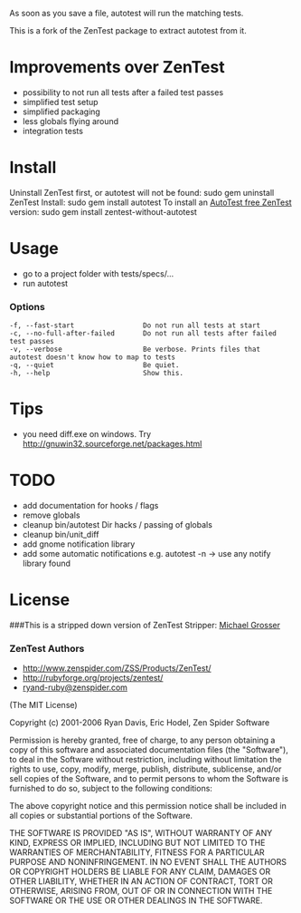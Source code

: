 As soon as you save a file, autotest will run the matching tests.

This is a fork of the ZenTest package to extract autotest from it.

Improvements over ZenTest
=========================
 - possibility to not run all tests after a failed test passes
 - simplified test setup
 - simplified packaging
 - less globals flying around
 - integration tests

Install
=======
Uninstall ZenTest first, or autotest will not be found:
    sudo gem uninstall ZenTest
Install:
    sudo gem install autotest
To install an [AutoTest free ZenTest](http://github.com/grosser/zentest) version:
    sudo gem install zentest-without-autotest

Usage
=====
 - go to a project folder with tests/specs/...
 - run autotest

### Options
    -f, --fast-start                 Do not run all tests at start
    -c, --no-full-after-failed       Do not run all tests after failed test passes
    -v, --verbose                    Be verbose. Prints files that autotest doesn't know how to map to tests
    -q, --quiet                      Be quiet.
    -h, --help                       Show this.

Tips
====
 - you need diff.exe on windows. Try http://gnuwin32.sourceforge.net/packages.html

TODO
====
 - add documentation for hooks / flags
 - remove globals
 - cleanup bin/autotest Dir hacks / passing of globals
 - cleanup bin/unit_diff
 - add gnome notification library
 - add some automatic notifications e.g. autotest -n -> use any notify library found


License
=======

###This is a stripped down version of ZenTest
Stripper: [Michael Grosser](http://pragmatig.wordpress.com)

### ZenTest Authors
 - http://www.zenspider.com/ZSS/Products/ZenTest/
 - http://rubyforge.org/projects/zentest/
 - ryand-ruby@zenspider.com


(The MIT License)

Copyright (c) 2001-2006 Ryan Davis, Eric Hodel, Zen Spider Software

Permission is hereby granted, free of charge, to any person obtaining
a copy of this software and associated documentation files (the
"Software"), to deal in the Software without restriction, including
without limitation the rights to use, copy, modify, merge, publish,
distribute, sublicense, and/or sell copies of the Software, and to
permit persons to whom the Software is furnished to do so, subject to
the following conditions:

The above copyright notice and this permission notice shall be
included in all copies or substantial portions of the Software.

THE SOFTWARE IS PROVIDED "AS IS", WITHOUT WARRANTY OF ANY KIND,
EXPRESS OR IMPLIED, INCLUDING BUT NOT LIMITED TO THE WARRANTIES OF
MERCHANTABILITY, FITNESS FOR A PARTICULAR PURPOSE AND NONINFRINGEMENT.
IN NO EVENT SHALL THE AUTHORS OR COPYRIGHT HOLDERS BE LIABLE FOR ANY
CLAIM, DAMAGES OR OTHER LIABILITY, WHETHER IN AN ACTION OF CONTRACT,
TORT OR OTHERWISE, ARISING FROM, OUT OF OR IN CONNECTION WITH THE
SOFTWARE OR THE USE OR OTHER DEALINGS IN THE SOFTWARE.